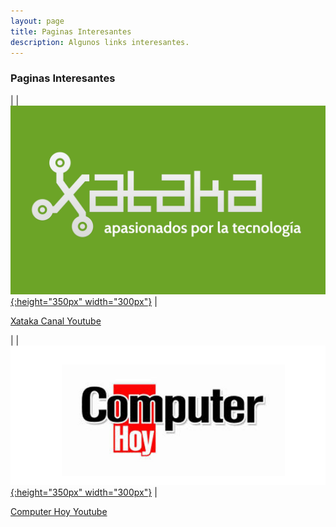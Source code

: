 ```yaml
---
layout: page
title: Paginas Interesantes
description: Algunos links interesantes.
---
```

### Paginas Interesantes

| | [![Xataka](img/xataka_logo.png){:height="350px" width="300px"}](https://www.xataka.com/) |

[Xataka Canal Youtube](https://www.youtube.com/user/XatakaTV "Xataka Youtube")

| | [![CH](img/CH_logo.png){:height="350px" width="300px"}](http://computerhoy.com/) |

[Computer Hoy Youtube](https://www.youtube.com/user/ComputerhoyTV "CH Youtube")
